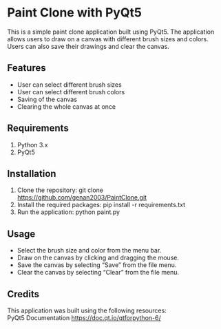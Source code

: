# Paint Clone with PyQt5
This is a simple paint clone application built using PyQt5. The application allows users to draw on a canvas with different brush sizes and colors. Users can also save their drawings and clear the canvas.

## Features
* User can select different brush sizes
* User can select different brush colors
* Saving of the canvas
* Clearing the whole canvas at once

## Requirements
1. Python 3.x
2. PyQt5

## Installation
1. Clone the repository: git clone https://github.com/genan2003/PaintClone.git
2. Install the required packages: pip install -r requirements.txt
3. Run the application: python paint.py

## Usage
* Select the brush size and color from the menu bar.
* Draw on the canvas by clicking and dragging the mouse.
* Save the canvas by selecting “Save” from the file menu.
* Clear the canvas by selecting “Clear” from the file menu.

## Credits
This application was built using the following resources:<br>
PyQt5 Documentation https://doc.qt.io/qtforpython-6/
